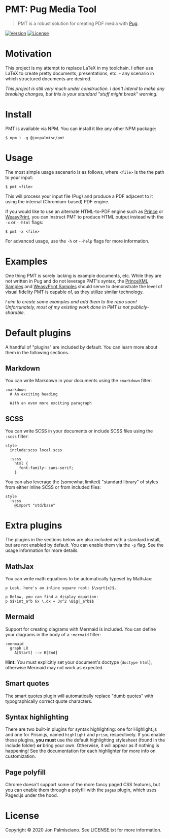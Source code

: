 # PMT: Pug Media Tool

> PMT is a robust solution for creating PDF media with
[Pug](https://pugjs.org/api/getting-started.html).

[![Version](https://img.shields.io/npm/v/@jonpalmisc/pmt)](https://www.npmjs.com/package/@jonpalmisc/pmt)
[![License](https://img.shields.io/npm/l/@jonpalmisc/pmt)](https://www.npmjs.com/package/@jonpalmisc/pmt)

# Motivation

This project is my attempt to replace LaTeX in my toolchain. I often use LaTeX
to create pretty documents, presentations, etc. - any scenario in which
structured documents are desired.

_This project is still very much under construction. I don't intend to make any
breaking changes, but this is your standard "stuff might break" warning._

# Install

PMT is available via NPM. You can install it like any other NPM package:

```
$ npm i -g @jonpalmisc/pmt
```

# Usage

The most simple usage secenario is as follows, where `<file>` is the the path
to your input:

```
$ pmt <file>
```

This will process your input file (Pug) and produce a PDF adjacent to it using
the internal (Chromium-based) PDF engine.

If you would like to use an alternate HTML-to-PDF engine such as
[Prince](https://www.princexml.com/) or [WeasyPrint](https://weasyprint.org/),
you can instruct PMT to produce HTML output instead with the `-x` or `--html`
flags:

```
$ pmt -x <file>
```

For advanced usage, use the `-h` or `--help` flags for more information.

# Examples

One thing PMT is sorely lacking is example documents, etc. While they are not
written in Pug and do not leverage PMT's syntax, the
[PrinceXML Samples](https://www.princexml.com/samples/) and
[WeasyPrint Samples](https://weasyprint.org/samples/) should serve to
demonstrate the level of visual fidelity PMT is capable of, as they utilize
similar technology. 

_I aim to create some examples and add them to the repo soon! Unfortunately,
most of my existing work done in PMT is not publicly-sharable._

# Default plugins

A handful of "plugins" are included by default. You can learn more about them
in the following sections.

## Markdown

You can write Markdown in your documents using the `:markdown` filter:

```pug
:markdown
  # An exciting heading

  With an even more exciting paragraph
```

## SCSS

You can write SCSS in your documents or include SCSS files using the `:scss`
filter:

```pug
style
  include:scss local.scss

  :scss
    html {
      font-family: sans-serif;
    }
```

You can also leverage the (somewhat limited) "standard library" of styles from
either inline SCSS or from included files:

```pug
style
  :scss
    @import "std/base"
```

# Extra plugins

The plugins in the sections below are also included with a standard install,
but are not enabled by default.  You can enable them via the `-p` flag. See the
usage information for more details.

## MathJax

You can write math equations to be automatically typeset by MathJax:

```pug
p Look, here's an inline square root: $\sqrt{x}$.

p Below, you can find a display equation:
p $$\int_a^b 6x \,dx = 3x^2 \Big|_a^b$$
```

## Mermaid

Support for creating diagrams with Mermaid is included. You can define your
diagrams in the body of a `:mermaid` filter:

```pug
:mermaid
  graph LR
    A[Start] --> B[End]
```

**Hint:** You must explicitly set your document's doctype (`doctype html`),
otherwise Mermaid may not work as expected.

## Smart quotes

The smart quotes plugin will automatically replace "dumb quotes" with
typographically correct quote characters.

## Syntax highlighting

There are two built-in plugins for syntax highlighting: one for Highlight.js
and one for Prism.js, named `highlight` and `prism`, respectively. If you
enable these plugins, **you must** use the default highlighting stylesheet
(found in the include folder) **or** bring your own. Otherwise, it will appear
as if nothing is happening! See the documentation for each highlighter for more
info on customization.

## Page polyfill

Chrome doesn't support some of the more fancy paged CSS features, but you can
enable them through a polyfill with the `pages` plugin, which uses Paged.js
under the hood.

# License

Copyright &copy; 2020 Jon Palmisciano. See LICENSE.txt for more information.
